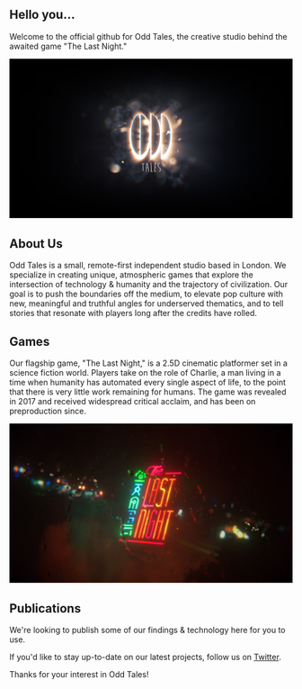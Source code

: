 ## Hello you...
Welcome to the official github for Odd Tales, the creative studio behind the awaited game "The Last Night."

![Odd Tales Logo](profile/logo_oddtales_4k.png)

## About Us
Odd Tales is a small, remote-first independent studio based in London. We specialize in creating unique, atmospheric games that explore the intersection of technology & humanity and the trajectory of civilization. Our goal is to push the boundaries off the medium, to elevate pop culture with new, meaningful and truthful angles for underserved thematics, and to tell stories that resonate with players long after the credits have rolled.

## Games
Our flagship game, "The Last Night," is a 2.5D cinematic platformer set in a science fiction world. Players take on the role of Charlie, a man living in a time when humanity has automated every single aspect of life, to the point that there is very little work remaining for humans. The game was revealed in 2017 and received widespread critical acclaim, and has been on preproduction since.

![The Last Night Logo](profile/TheLastNight_logo_4k.jpg)

## Publications
We're looking to publish some of our findings & technology here for you to use.

If you'd like to stay up-to-date on our latest projects, follow us on [Twitter](https://twitter.com/oddtalesgames?lang=en).

Thanks for your interest in Odd Tales!
